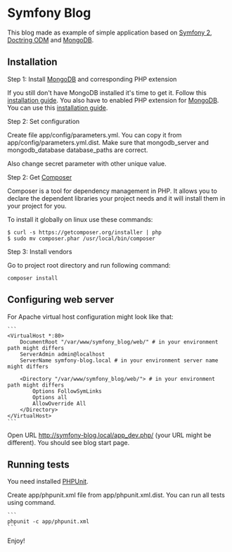 Symfony Blog
========================

This blog made as example of simple application based on [Symfony 2][5], [Doctring ODM][6] and [MongoDB][7].

Installation
------------

Step 1: Install [MongoDB][7] and corresponding PHP extension

If you still don't have MongoDB installed it's time to get it. Follow this [installation guide][2].
You also have to enabled PHP extension for [MongoDB][7]. You can use this [installation guide][3].

Step 2: Set configuration

Create file app/config/parameters.yml. You can copy it from app/config/parameters.yml.dist. Make sure that
mongodb_server and mongodb_database database_paths are correct.

Also change secret parameter with other unique value.

Step 2: Get [Composer][1]

Composer is a tool for dependency management in PHP. It allows you to declare the dependent libraries your project needs
and it will install them in your project for you.

To install it globally on linux use these commands:


   ```
   $ curl -s https://getcomposer.org/installer | php
   $ sudo mv composer.phar /usr/local/bin/composer
   ```

Step 3: Install vendors

Go to project root directory and run following command:

   ```
   composer install
   ```

Configuring web server
----------------------

For Apache virtual host configuration might look like that:

    ```
    <VirtualHost *:80>
        DocumentRoot "/var/www/symfony_blog/web/" # in your environment path might differs
        ServerAdmin admin@localhost
        ServerName symfony-blog.local # in your environment server name might differs

        <Directory "/var/www/symfony_blog/web/"> # in your environment path might differs
            Options FollowSymLinks
            Options all
            AllowOverride All
        </Directory>
    </VirtualHost>
    ```

Open URL http://symfony-blog.local/app_dev.php/ (your URL might be different). You should see blog start page.


Running tests
-------------

You need installed [PHPUnit][5].

Create app/phpunit.xml file from app/phpunit.xml.dist. You can run all tests using command.

    ```
    phpunit -c app/phpunit.xml
    ```

Enjoy!

[1]: http://getcomposer.org/
[2]: http://docs.mongodb.org/manual/installation/
[3]: http://php.net/manual/en/mongo.installation.php
[4]: http://www.phpunit.de/
[5]: http://symfony.com/
[6]: http://docs.doctrine-project.org/projects/doctrine-mongodb-odm/en/latest/index.html
[7]: http://www.mongodb.org/